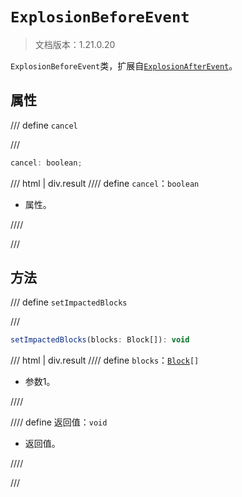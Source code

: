 # `ExplosionBeforeEvent`

> 文档版本：1.21.0.20

`ExplosionBeforeEvent`类，扩展自[`ExplosionAfterEvent`](./explosionafterevent.md)。

## 属性

/// define
`cancel`


///

```js
cancel: boolean;
```

/// html | div.result
//// define
`cancel`：`boolean`

- 属性。


////

///


## 方法

/// define
`setImpactedBlocks`


///

```js
setImpactedBlocks(blocks: Block[]): void
```

/// html | div.result
//// define
`blocks`：<code><a href="../block/">Block</a>[]</code>

- 参数1。


////

//// define
返回值：`void`

- 返回值。


////

///

